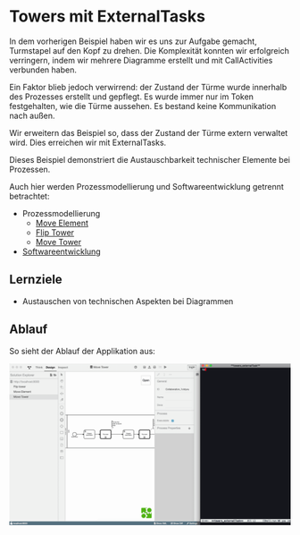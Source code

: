 # Towers mit ExternalTasks

In dem vorherigen Beispiel haben wir es uns zur Aufgabe gemacht,
Turmstapel auf den Kopf zu drehen. Die Komplexität konnten wir
erfolgreich verringern, indem wir mehrere Diagramme erstellt und mit
CallActivities verbunden haben.

Ein Faktor blieb jedoch verwirrend: der Zustand der
Türme wurde innerhalb des Prozesses erstellt und gepflegt. Es wurde
immer nur im Token festgehalten, wie die Türme aussehen. Es bestand
keine Kommunikation nach außen.

Wir erweitern das Beispiel so, dass der Zustand der Türme extern
verwaltet wird. Dies erreichen wir mit ExternalTasks.

Dieses Beispiel demonstriert die Austauschbarkeit technischer Elemente
bei Prozessen.

Auch hier werden Prozessmodellierung und Softwareentwicklung getrennt
betrachtet:

- Prozessmodellierung
  - [Move Element](./README_move_element.md)
  - [Flip Tower](./README_flip_tower.md)
  - [Move Tower](./README_move_tower.md)
- [Softwareentwicklung](./README_programmer.md)

## Lernziele

- Austauschen von technischen Aspekten bei Diagrammen

## Ablauf

So sieht der Ablauf der Applikation aus:

<img src="./images/execution.gif"></img>
